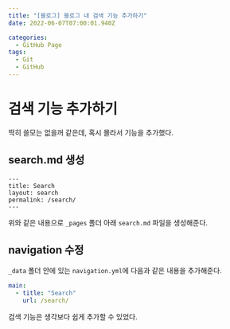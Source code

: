 ```yaml
---
title: "[블로그] 블로그 내 검색 기능 추가하기"
date: 2022-06-07T07:00:01.940Z

categories:
  - GitHub Page
tags:
  - Git
  - GitHub
---
```


# 검색 기능 추가하기
딱히 쓸모는 없을꺼 같은데, 혹시 몰라서 기능을 추가했다.

## search.md 생성
```
---
title: Search
layout: search
permalink: /search/
---
```
위와 같은 내용으로 `_pages` 폴더 아래 `search.md` 파일을 생성해준다.

## navigation 수정
`_data` 폴더 안에 있는 `navigation.yml`에 다음과 같은 내용을 추가해준다.  
```yml
main:
  - title: "Search"
    url: /search/
```

검색 기능은 생각보다 쉽게 추가할 수 있었다.
